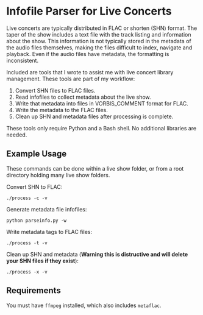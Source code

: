 # Infofile Parser for Live Concerts

Live concerts are typically distributed in FLAC or shorten (SHN) format. The taper of the show includes a text file with the track listing and information about the show. This information is not typically stored in the metadata of the audio files themselves, making the files difficult to index, navigate and playback. Even if the audio files have metadata, the formatting is inconsistent.

Included are tools that I wrote to assist me with live concert library management. These tools are part of my workflow:
1. Convert SHN files to FLAC files.
1. Read infofiles to collect metadata about the live show.
1. Write that metadata into files in VORBIS_COMMENT format for FLAC.
1. Write the metadata to the FLAC files.
1. Clean up SHN and metadata files after processing is complete.

These tools only require Python and a Bash shell. No additional libraries are needed.

## Example Usage

These commands can be done within a live show folder, or from a root directory holding many live show folders.

Convert SHN to FLAC:

```
./process -c -v
```

Generate metadata file infofiles:

```
python parseinfo.py -w
```

Write metadata tags to FLAC files:

```
./process -t -v
```

Clean up SHN and metadata (**Warning this is distructive and will delete your SHN files if they exist**):

```
./process -x -v
```

## Requirements

You must have `ffmpeg` installed, which also includes `metaflac`.
